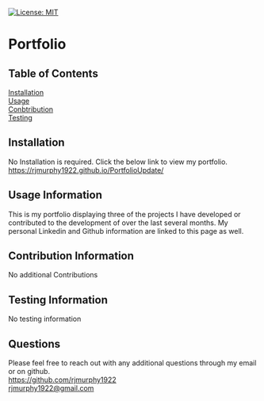 

   

   [![License: MIT](https://img.shields.io/badge/License-MIT-yellow.svg)](https://opensource.org/licenses/MIT)


   # Portfolio

   ## Table of Contents

   


   [Installation](#Installation)
    <br>
   [Usage](#Usage)
   <br>
   [Conbtribution](#Contribution)
   <br>
   [Testing](#Testing)


  ## Installation
  No Installation is required. Click the below link to view my portfolio.
  https://rjmurphy1922.github.io/PortfolioUpdate/

  ## Usage Information
  This is my portfolio displaying three of the projects I have developed or contributed to the development of over the last several months. 
  My personal Linkedin and Github information are linked to this page as well.

  ## Contribution Information
  No additional Contributions

  ## Testing Information
  No testing information

   ## Questions

   Please feel free to reach out with any additional questions through my email or on github.
   <br>
   https://github.com/rjmurphy1922
   <br>
  rjmurphy1922@gmail.com

   
